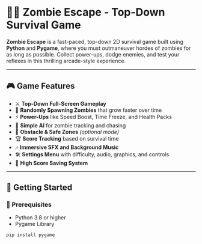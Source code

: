# 🧟‍♂️ Zombie Escape - Top-Down Survival Game

**Zombie Escape** is a fast-paced, top-down 2D survival game built using **Python** and **Pygame**, where you must outmaneuver hordes of zombies for as long as possible. Collect power-ups, dodge enemies, and test your reflexes in this thrilling arcade-style experience.

---

## 🎮 Game Features

- ⚔️ **Top-Down Full-Screen Gameplay**
- 🧟 **Randomly Spawning Zombies** that grow faster over time
- ⚡ **Power-Ups** like Speed Boost, Time Freeze, and Health Packs
- 🧠 **Simple AI** for zombie tracking and chasing
- 🧱 **Obstacle & Safe Zones** *(optional mode)*
- 🏆 **Score Tracking** based on survival time
- 🎶 **Immersive SFX and Background Music**
- 🛠️ **Settings Menu** with difficulty, audio, graphics, and controls
- 💾 **High Score Saving System**

---

## 🚀 Getting Started

### 🔧 Prerequisites

- Python 3.8 or higher
- Pygame Library

```bash
pip install pygame
